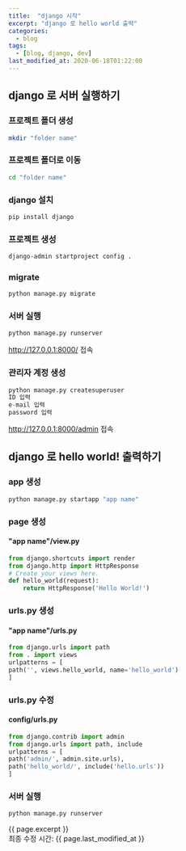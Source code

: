 ```yaml
---
title:  "django 시작"
excerpt: "django 로 hello world 출력"
categories:
  - blog
tags:
  - [blog, django, dev]
last_modified_at: 2020-06-18T01:22:00
---
```

<!-- GitHub Blog 서비스인 github.io 블로그를 시작합니다. -->
## django 로 서버 실행하기

### 프로젝트 폴더 생성  

```bash
mkdir "folder name"
```

### 프로젝트 폴더로 이동
```bash
cd "folder name"
```


### django 설치   
```bash
pip install django
```  

### 프로젝트 생성  
```bash
django-admin startproject config .
```

### migrate  
```bash
python manage.py migrate
```

### 서버 실행  
```bash
python manage.py runserver  
```
http://127.0.0.1:8000/ 접속  

### 관리자 계정 생성  
```python
python manage.py createsuperuser  
ID 입력
e-mail 입력
password 입력
``` 
http://127.0.0.1:8000/admin 접속  

## django 로 hello world! 출력하기

### app 생성  
```bash
python manage.py startapp "app name"  
```

### page 생성  
#### "app name"/view.py  
```python
from django.shortcuts import render  
from django.http import HttpResponse  
# Create your views here.  
def hello_world(request):  
    return HttpResponse('Hello World!')
```

### urls.py 생성  
#### "app name"/urls.py  
```python
from django.urls import path  
from . import views  
urlpatterns = [  
path('', views.hello_world, name='hello_world')  
]  
```
### urls.py 수정  
#### config/urls.py 
```python 
from django.contrib import admin  
from django.urls import path, include  
urlpatterns = [  
path('admin/', admin.site.urls),  
path('hello_world/', include('hello.urls'))  
]  
```  
### 서버 실행  
```bash
python manage.py runserver
```

{{ page.excerpt }}  
최종 수정 시간: {{ page.last_modified_at }}